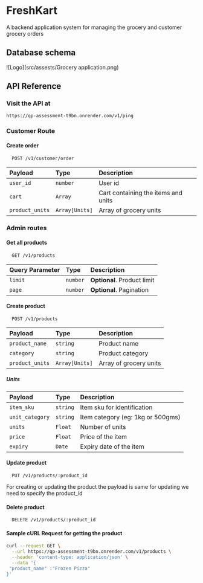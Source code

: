 # FreshKart

A backend application system for managing the grocery and customer grocery orders

## Database schema

![Logo](src/assests/Grocery application.png)


## API Reference

### Visit the API at

    https://qp-assessment-t9bn.onrender.com/v1/ping

### Customer Route

#### Create order

```http
  POST /v1/customer/order
```

| Payload         | Type           | Description                         |
|:----------------|:---------------|:------------------------------------|
| `user_id`       | `number`       | User id                             |
| `cart`          | `Array`        | Cart containing the items and units |
| `product_units` | `Array[Units]` | Array of grocery units              |

### Admin routes

#### Get all products

```http
  GET /v1/products
```

| Query Parameter | Type     | Description                 |
|:----------------|:---------|:----------------------------|
| `limit`         | `number` | **Optional**. Product limit |
| `page`          | `number` | **Optional**. Pagination    |

#### Create product

```http
  POST /v1/products
```

| Payload         | Type           | Description            |
|:----------------|:---------------|:-----------------------|
| `product_name`  | `string`       | Product name           |
| `category`      | `string`       | Product category       |
| `product_units` | `Array[Units]` | Array of grocery units |

##### Units

| Payload         | Type     | Description                       |
|:----------------|:---------|:----------------------------------|
| `item_sku`      | `string` | Item sku for identification       |
| `unit_category` | `string` | Item category (eg: 1kg or 500gms) |
| `units`         | `Float`  | Number of units                   |
| `price`         | `Float`  | Price of the item                 |
| `expiry`        | `Date`   | Expiry date of the item           |

#### Update product

```http
  PUT /v1/products/:product_id
```

For creating or updating the product the payload is same for updating we need to specify the product_id

#### Delete product

```http
  DELETE /v1/products/:product_id
```

#### Sample cURL Request for getting the product

```sh
curl --request GET \
  --url https://qp-assessment-t9bn.onrender.com/v1/products \
  --header 'content-type: application/json' \
  --data '{
 "product_name" :"Frozen Pizza"
}'
```

